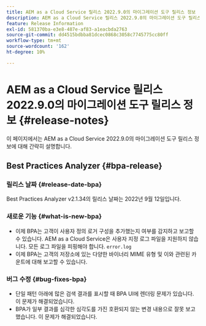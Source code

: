 ```yaml
---
title: AEM as a Cloud Service 릴리스 2022.9.0의 마이그레이션 도구 릴리스 정보
description: AEM as a Cloud Service 릴리스 2022.9.0의 마이그레이션 도구 릴리스 정보
feature: Release Information
exl-id: 581370ba-e3e8-487e-af83-a1eacbda2763
source-git-commit: dd4515bdbba81dcec0868c3058c7745775cc80ff
workflow-type: tm+mt
source-wordcount: '162'
ht-degree: 10%

---
```


# AEM as a Cloud Service 릴리스 2022.9.0의 마이그레이션 도구 릴리스 정보 {#release-notes}

이 페이지에서는 AEM as a Cloud Service 2022.9.0의 마이그레이션 도구 릴리스 정보에 대해 간략히 설명합니다.

## Best Practices Analyzer {#bpa-release}

### 릴리스 날짜 {#release-date-bpa}

Best Practices Analyzer v2.1.34의 릴리스 날짜는 2022년 9월 12일입니다.

### 새로운 기능 {#what-is-new-bpa}

* 이제 BPA는 고객이 사용자 정의 로거 구성을 추가했는지 여부를 감지하고 보고할 수 있습니다. AEM as a Cloud Service은 사용자 지정 로그 파일을 지원하지 않습니다. 모든 로그 파일을 피핑해야 합니다. `error.log`
* 이제 BPA는 고객의 저장소에 있는 다양한 바이너리 MIME 유형 및 이와 관련된 카운트에 대해 보고할 수 있습니다.

### 버그 수정 {#bug-fixes-bpa}

* 단일 패턴 아래에 많은 검색 결과를 표시할 때 BPA UI에 렌더링 문제가 있습니다. 이 문제가 해결되었습니다.
* BPA가 일부 결과를 심각한 심각도를 가진 호환되지 않는 변경 내용으로 잘못 보고했습니다. 이 문제가 해결되었습니다.
